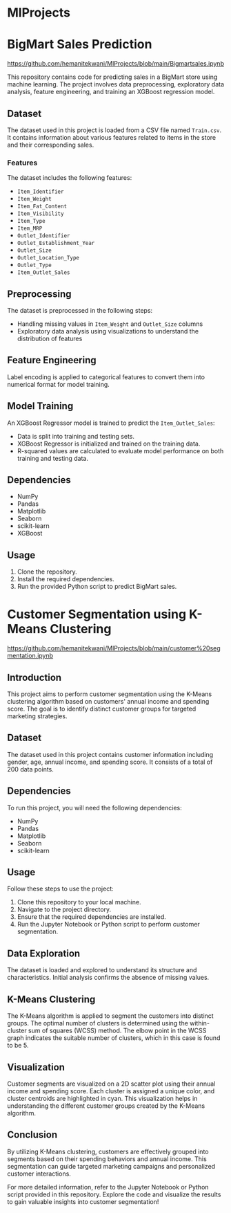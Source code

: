# MlProjects
# BigMart Sales Prediction

https://github.com/hemanitekwani/MlProjects/blob/main/Bigmartsales.ipynb

This repository contains code for predicting sales in a BigMart store using machine learning. The project involves data preprocessing, exploratory data analysis, feature engineering, and training an XGBoost regression model.

## Dataset

The dataset used in this project is loaded from a CSV file named `Train.csv`. It contains information about various features related to items in the store and their corresponding sales.

### Features

The dataset includes the following features:
- `Item_Identifier`
- `Item_Weight`
- `Item_Fat_Content`
- `Item_Visibility`
- `Item_Type`
- `Item_MRP`
- `Outlet_Identifier`
- `Outlet_Establishment_Year`
- `Outlet_Size`
- `Outlet_Location_Type`
- `Outlet_Type`
- `Item_Outlet_Sales`

## Preprocessing

The dataset is preprocessed in the following steps:
- Handling missing values in `Item_Weight` and `Outlet_Size` columns
- Exploratory data analysis using visualizations to understand the distribution of features

## Feature Engineering

Label encoding is applied to categorical features to convert them into numerical format for model training.

## Model Training

An XGBoost Regressor model is trained to predict the `Item_Outlet_Sales`:
- Data is split into training and testing sets.
- XGBoost Regressor is initialized and trained on the training data.
- R-squared values are calculated to evaluate model performance on both training and testing data.

## Dependencies

- NumPy
- Pandas
- Matplotlib
- Seaborn
- scikit-learn
- XGBoost

## Usage

1. Clone the repository.
2. Install the required dependencies.
3. Run the provided Python script to predict BigMart sales.


# Customer Segmentation using K-Means Clustering

https://github.com/hemanitekwani/MlProjects/blob/main/customer%20segmentation.ipynb

## Introduction

This project aims to perform customer segmentation using the K-Means clustering algorithm based on customers' annual income and spending score. The goal is to identify distinct customer groups for targeted marketing strategies.

## Dataset

The dataset used in this project contains customer information including gender, age, annual income, and spending score. It consists of a total of 200 data points.

## Dependencies

To run this project, you will need the following dependencies:

- NumPy
- Pandas
- Matplotlib
- Seaborn
- scikit-learn

## Usage

Follow these steps to use the project:

1. Clone this repository to your local machine.
2. Navigate to the project directory.
3. Ensure that the required dependencies are installed.
4. Run the Jupyter Notebook or Python script to perform customer segmentation.

## Data Exploration

The dataset is loaded and explored to understand its structure and characteristics. Initial analysis confirms the absence of missing values.

## K-Means Clustering

The K-Means algorithm is applied to segment the customers into distinct groups. The optimal number of clusters is determined using the within-cluster sum of squares (WCSS) method. The elbow point in the WCSS graph indicates the suitable number of clusters, which in this case is found to be 5.

## Visualization

Customer segments are visualized on a 2D scatter plot using their annual income and spending score. Each cluster is assigned a unique color, and cluster centroids are highlighted in cyan. This visualization helps in understanding the different customer groups created by the K-Means algorithm.

## Conclusion

By utilizing K-Means clustering, customers are effectively grouped into segments based on their spending behaviors and annual income. This segmentation can guide targeted marketing campaigns and personalized customer interactions.

For more detailed information, refer to the Jupyter Notebook or Python script provided in this repository. Explore the code and visualize the results to gain valuable insights into customer segmentation!




